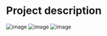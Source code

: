 # Project description
![image](https://github.com/user-attachments/assets/7b558044-23ac-4f07-988a-83ffab34cf01)
![image](https://github.com/user-attachments/assets/6e13932b-34c6-46a6-9eee-494b97a7df18)
![image](https://github.com/user-attachments/assets/fe0c3f16-e2bc-4c36-b8d3-074b01e34caa) 
